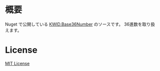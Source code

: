 # 概要
Nuget で公開している [KWID.Base36Number](https://www.nuget.org/packages/KWID.Base36Number/) のソースです。
36進数を取り扱えます。

# License
[MIT License](https://github.com/kawaidainfinity/KWID.Base36Number/blob/master/LICENSE)